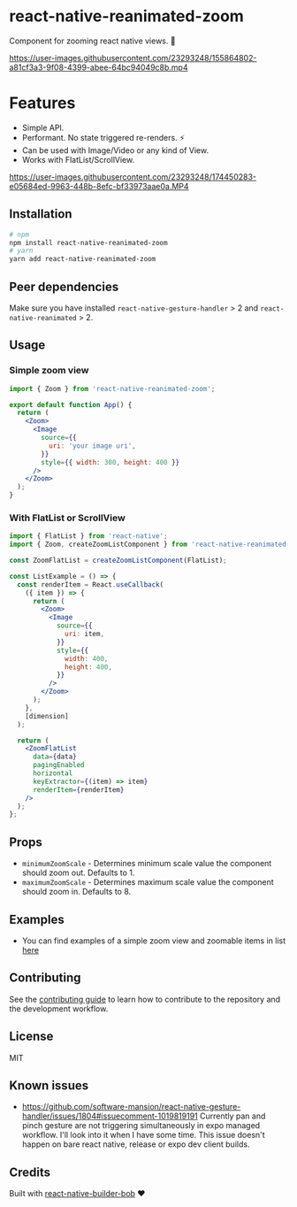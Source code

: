 # react-native-reanimated-zoom

Component for zooming react native views. 🔎

https://user-images.githubusercontent.com/23293248/155864802-a81cf3a3-9f08-4399-abee-64bc94049c8b.mp4

# Features

- Simple API.
- Performant. No state triggered re-renders. ⚡️
- Can be used with Image/Video or any kind of View.
- Works with FlatList/ScrollView.

https://user-images.githubusercontent.com/23293248/174450283-e05684ed-9963-448b-8efc-bf33973aae0a.MP4

## Installation

```sh
# npm
npm install react-native-reanimated-zoom
# yarn
yarn add react-native-reanimated-zoom
```

## Peer dependencies

Make sure you have installed `react-native-gesture-handler` > 2 and `react-native-reanimated` > 2.

## Usage

### Simple zoom view

```jsx
import { Zoom } from 'react-native-reanimated-zoom';

export default function App() {
  return (
    <Zoom>
      <Image
        source={{
          uri: 'your image uri',
        }}
        style={{ width: 300, height: 400 }}
      />
    </Zoom>
  );
}
```

### With FlatList or ScrollView

```jsx
import { FlatList } from 'react-native';
import { Zoom, createZoomListComponent } from 'react-native-reanimated-zoom';

const ZoomFlatList = createZoomListComponent(FlatList);

const ListExample = () => {
  const renderItem = React.useCallback(
    ({ item }) => {
      return (
        <Zoom>
          <Image
            source={{
              uri: item,
            }}
            style={{
              width: 400,
              height: 400,
            }}
          />
        </Zoom>
      );
    },
    [dimension]
  );

  return (
    <ZoomFlatList
      data={data}
      pagingEnabled
      horizontal
      keyExtractor={(item) => item}
      renderItem={renderItem}
    />
  );
};
```

## Props

- `minimumZoomScale` - Determines minimum scale value the component should zoom out. Defaults to 1.
- `maximumZoomScale` - Determines maximum scale value the component should zoom in. Defaults to 8.

## Examples

- You can find examples of a simple zoom view and zoomable items in list [here](https://github.com/intergalacticspacehighway/react-native-reanimated-zoom/tree/main/example)

## Contributing

See the [contributing guide](CONTRIBUTING.md) to learn how to contribute to the repository and the development workflow.

## License

MIT

## Known issues

- https://github.com/software-mansion/react-native-gesture-handler/issues/1804#issuecomment-1019819191 Currently pan and pinch gesture are not triggering simultaneously in expo managed workflow. I'll look into it when I have some time. This issue doesn't happen on bare react native, release or expo dev client builds.

## Credits

Built with [react-native-builder-bob](https://github.com/callstack/react-native-builder-bob/) ❤️
